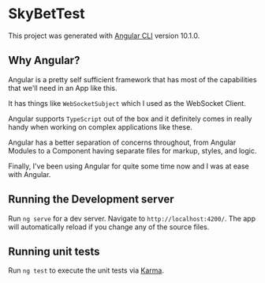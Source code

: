 # SkyBetTest

This project was generated with [Angular CLI](https://github.com/angular/angular-cli) version 10.1.0.

## Why Angular?

Angular is a pretty self sufficient framework that has most of the capabilities that we'll need in an App like this.

It has things like `WebSocketSubject` which I used as the WebSocket Client.

Angular supports `TypeScript` out of the box and it definitely comes in really handy when working on complex applications like these.

Angular has a better separation of concerns throughout, from Angular Modules to a Component having separate files for markup, styles, and logic.

Finally, I've been using Angular for quite some time now and I was at ease with Angular.

## Running the Development server

Run `ng serve` for a dev server. Navigate to `http://localhost:4200/`. The app will automatically reload if you change any of the source files.

## Running unit tests

Run `ng test` to execute the unit tests via [Karma](https://karma-runner.github.io).
